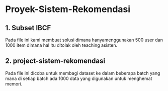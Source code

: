 # Proyek-Sistem-Rekomendasi
## 1. Subset IBCF
Pada file ini kami membuat solusi dimana hanyamenggunakan 500 user dan 1000 item dimana hal itu ditolak oleh teaching asisten.

## 2. project-sistem-rekomendasi
Pada file ini dicoba untuk membagi dataset ke dalam beberapa batch yang mana di setiap batch ada 1000 data yang digunakan untuk menghemat memori.
